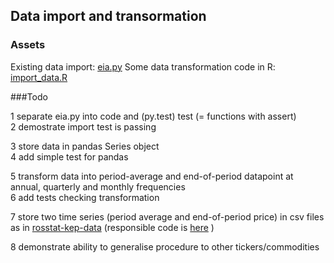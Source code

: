 Data import and transormation
-----------------------------

### Assets

Existing data import: [eia.py](https://github.com/epogrebnyak/fx-oil/blob/master/eia.py) 
Some data transformation code in R: [import_data.R](https://github.com/epogrebnyak/fx-oil/blob/master/manual-grab/import_data.R)

###Todo

1 separate eia.py into code and (py.test) test (= functions with assert)  
2 demostrate import test is passing

3 store data in pandas Series object  
4 add simple test for pandas

5 transform data into period-average and end-of-period datapoint at annual, quarterly and monthly frequencies  
6 add tests checking transformation 

7 store two time series (period average and end-of-period price) in csv files as in 
 [rosstat-kep-data](https://github.com/epogrebnyak/rosstat-kep-data/tree/master/output) (responsible code is 
 [here](https://github.com/epogrebnyak/rosstat-kep-data/blob/master/kep/getter/dataframes.py#L131) )

8 demonstrate ability to generalise procedure to other tickers/commodities
